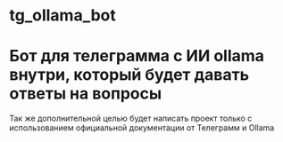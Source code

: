 # tg_ollama_bot
<h1>Бот для телеграмма с ИИ ollama внутри, который будет давать ответы на вопросы</h1> </b>
Так же дополнительной целью будет написать проект только с использованием официальной документации от Телеграмм и Ollama
